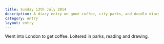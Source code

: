 ```yaml
---
title: Sunday 13th July 2014
description: A diary entry on good coffee, city parks, and doodle diary inception
category: entry
layout: entry
---
```


Went into London to get coffee. Loitered in parks, reading and drawing.
